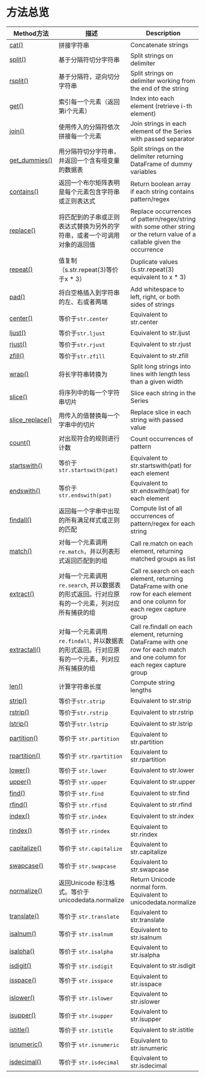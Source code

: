 # 方法总览

Method方法 | 描述 | Description
---|---|---
[cat()](http://pandas.pydata.org/pandas-docs/stable/generated/pandas.Series.str.cat.html#pandas.Series.str.cat) | 拼接字符串 | Concatenate strings
[split()](http://pandas.pydata.org/pandas-docs/stable/generated/pandas.Series.str.split.html#pandas.Series.str.split) | 基于分隔符切分字符串 | Split strings on delimiter
[rsplit()](http://pandas.pydata.org/pandas-docs/stable/generated/pandas.Series.str.rsplit.html#pandas.Series.str.rsplit) | 基于分隔符，逆向切分字符串 | Split strings on delimiter working from the end of the string
[get()](http://pandas.pydata.org/pandas-docs/stable/generated/pandas.Series.str.get.html#pandas.Series.str.get) | 索引每一个元素（返回第i个元素） | Index into each element (retrieve i-th element)
[join()](http://pandas.pydata.org/pandas-docs/stable/generated/pandas.Series.str.join.html#pandas.Series.str.join) | 使用传入的分隔符依次拼接每一个元素 | Join strings in each element of the Series with passed separator
[get_dummies()](http://pandas.pydata.org/pandas-docs/stable/generated/pandas.Series.str.get_dummies.html#pandas.Series.str.get_dummies) | 用分隔符切分字符串，并返回一个含有哑变量的数据表 | Split strings on the delimiter returning DataFrame of dummy variables
[contains()](http://pandas.pydata.org/pandas-docs/stable/generated/pandas.Series.str.contains.html#pandas.Series.str.contains) | 返回一个布尔矩阵表明是每个元素包含字符串或正则表达式 | Return boolean array if each string contains pattern/regex
[replace()](http://pandas.pydata.org/pandas-docs/stable/generated/pandas.Series.str.replace.html#pandas.Series.str.replace) | 将匹配到的子串或正则表达式替换为另外的字符串，或者一个可调用对象的返回值 | Replace occurrences of pattern/regex/string with some other string or the return value of a callable given the occurrence
[repeat()](http://pandas.pydata.org/pandas-docs/stable/generated/pandas.Series.str.repeat.html#pandas.Series.str.repeat) | 值复制（s.str.repeat(3)等价于x * 3） | Duplicate values (s.str.repeat(3) equivalent to x * 3)
[pad()](http://pandas.pydata.org/pandas-docs/stable/generated/pandas.Series.str.pad.html#pandas.Series.str.pad) | 将白空格插入到字符串的左、右或者两端 | Add whitespace to left, right, or both sides of strings
[center()](http://pandas.pydata.org/pandas-docs/stable/generated/pandas.Series.str.center.html#pandas.Series.str.center) | 等价于``str.center`` | Equivalent to str.center
[ljust()](http://pandas.pydata.org/pandas-docs/stable/generated/pandas.Series.str.ljust.html#pandas.Series.str.ljust) | 等价于``str.ljust`` | Equivalent to str.ljust
[rjust()](http://pandas.pydata.org/pandas-docs/stable/generated/pandas.Series.str.rjust.html#pandas.Series.str.rjust) | 等价于``str.rjust`` | Equivalent to str.rjust
[zfill()](http://pandas.pydata.org/pandas-docs/stable/generated/pandas.Series.str.zfill.html#pandas.Series.str.zfill) | 等价于``str.zfill`` | Equivalent to str.zfill
[wrap()](http://pandas.pydata.org/pandas-docs/stable/generated/pandas.Series.str.wrap.html#pandas.Series.str.wrap) | 将长字符串转换为 | Split long strings into lines with length less than a given width
[slice()](http://pandas.pydata.org/pandas-docs/stable/generated/pandas.Series.str.slice.html#pandas.Series.str.slice) | 将序列中的每一个字符串切片 | Slice each string in the Series
[slice_replace()](http://pandas.pydata.org/pandas-docs/stable/generated/pandas.Series.str.slice_replace.html#pandas.Series.str.slice_replace) | 用传入的值替换每一个字串中的切片 | Replace slice in each string with passed value
[count()](http://pandas.pydata.org/pandas-docs/stable/generated/pandas.Series.str.count.html#pandas.Series.str.count) | 对出现符合的规则进行计数 | Count occurrences of pattern
[startswith()](http://pandas.pydata.org/pandas-docs/stable/generated/pandas.Series.str.startswith.html#pandas.Series.str.startswith) | 等价于``str.startswith(pat)`` | Equivalent to str.startswith(pat) for each element
[endswith()](http://pandas.pydata.org/pandas-docs/stable/generated/pandas.Series.str.endswith.html#pandas.Series.str.endswith) | 等价于 ``str.endswith(pat)`` | Equivalent to str.endswith(pat) for each element
[findall()](http://pandas.pydata.org/pandas-docs/stable/generated/pandas.Series.str.findall.html#pandas.Series.str.findall) | 返回每一个字串中出现的所有满足样式或正则的匹配 | Compute list of all occurrences of pattern/regex for each string
[match()](http://pandas.pydata.org/pandas-docs/stable/generated/pandas.Series.str.match.html#pandas.Series.str.match) | 对每一个元素调用 ``re.match``，并以列表形式返回匹配到的组 | Call re.match on each element, returning matched groups as list
[extract()](http://pandas.pydata.org/pandas-docs/stable/generated/pandas.Series.str.extract.html#pandas.Series.str.extract) | 对每一个元素调用 ``re.search``, 并以数据表的形式返回。行对应原有的一个元素，列对应所有捕获的组 | Call re.search on each element, returning DataFrame with one row for each element and one column for each regex capture group
[extractall()](http://pandas.pydata.org/pandas-docs/stable/generated/pandas.Series.str.extractall.html#pandas.Series.str.extractall) | 对每一个元素调用 ``re.findall``, 并以数据表的形式返回。行对应原有的一个元素，列对应所有捕获的组| Call re.findall on each element, returning DataFrame with one row for each match and one column for each regex capture group
[len()](http://pandas.pydata.org/pandas-docs/stable/generated/pandas.Series.str.len.html#pandas.Series.str.len) | 计算字符串长度 | Compute string lengths
[strip()](http://pandas.pydata.org/pandas-docs/stable/generated/pandas.Series.str.strip.html#pandas.Series.str.strip) | 等价于``str.strip`` | Equivalent to str.strip
[rstrip()](http://pandas.pydata.org/pandas-docs/stable/generated/pandas.Series.str.rstrip.html#pandas.Series.str.rstrip) | 等价于``str.rstrip`` | Equivalent to str.rstrip
[lstrip()](http://pandas.pydata.org/pandas-docs/stable/generated/pandas.Series.str.lstrip.html#pandas.Series.str.lstrip) | 等价于``str.lstrip``  | Equivalent to str.lstrip
[partition()](http://pandas.pydata.org/pandas-docs/stable/generated/pandas.Series.str.partition.html#pandas.Series.str.partition) | 等价于 ``str.partition`` | Equivalent to str.partition
[rpartition()](http://pandas.pydata.org/pandas-docs/stable/generated/pandas.Series.str.rpartition.html#pandas.Series.str.rpartition) | 等价于 ``str.rpartition`` | Equivalent to str.rpartition
[lower()](http://pandas.pydata.org/pandas-docs/stable/generated/pandas.Series.str.lower.html#pandas.Series.str.lower) | 等价于 ``str.lower`` | Equivalent to str.lower
[upper()](http://pandas.pydata.org/pandas-docs/stable/generated/pandas.Series.str.upper.html#pandas.Series.str.upper) | 等价于 ``str.upper``  | Equivalent to str.upper
[find()](http://pandas.pydata.org/pandas-docs/stable/generated/pandas.Series.str.find.html#pandas.Series.str.find) | 等价于 ``str.find``  | Equivalent to str.find
[rfind()](http://pandas.pydata.org/pandas-docs/stable/generated/pandas.Series.str.rfind.html#pandas.Series.str.rfind) | 等价于 ``str.rfind``   | Equivalent to str.rfind
[index()](http://pandas.pydata.org/pandas-docs/stable/generated/pandas.Series.str.index.html#pandas.Series.str.index) | 等价于 ``str.index``   | Equivalent to str.index
[rindex()](http://pandas.pydata.org/pandas-docs/stable/generated/pandas.Series.str.rindex.html#pandas.Series.str.rindex) | 等价于 ``str.rindex``   | Equivalent to str.rindex
[capitalize()](http://pandas.pydata.org/pandas-docs/stable/generated/pandas.Series.str.capitalize.html#pandas.Series.str.capitalize) | 等价于 ``str.capitalize``   | Equivalent to str.capitalize
[swapcase()](http://pandas.pydata.org/pandas-docs/stable/generated/pandas.Series.str.swapcase.html#pandas.Series.str.swapcase) | 等价于 ``str.swapcase`` | Equivalent to str.swapcase
[normalize()](http://pandas.pydata.org/pandas-docs/stable/generated/pandas.Series.str.normalize.html#pandas.Series.str.normalize) | 返回Unicode 标注格式。等价于 unicodedata.normalize | Return Unicode normal form. Equivalent to unicodedata.normalize
[translate()](http://pandas.pydata.org/pandas-docs/stable/generated/pandas.Series.str.translate.html#pandas.Series.str.translate) | 等价于 ``str.translate``  | Equivalent to str.translate
[isalnum()](http://pandas.pydata.org/pandas-docs/stable/generated/pandas.Series.str.isalnum.html#pandas.Series.str.isalnum) | 等价于 ``str.isalnum``  | Equivalent to str.isalnum
[isalpha()](http://pandas.pydata.org/pandas-docs/stable/generated/pandas.Series.str.isalpha.html#pandas.Series.str.isalpha) | 等价于 ``str.isalpha``  | Equivalent to str.isalpha
[isdigit()](http://pandas.pydata.org/pandas-docs/stable/generated/pandas.Series.str.isdigit.html#pandas.Series.str.isdigit) | 等价于 ``str.isdigit``  | Equivalent to str.isdigit
[isspace()](http://pandas.pydata.org/pandas-docs/stable/generated/pandas.Series.str.isspace.html#pandas.Series.str.isspace) | 等价于 ``str.isspace``  | Equivalent to str.isspace
[islower()](http://pandas.pydata.org/pandas-docs/stable/generated/pandas.Series.str.islower.html#pandas.Series.str.islower) | 等价于 ``str.islower``  | Equivalent to str.islower
[isupper()](http://pandas.pydata.org/pandas-docs/stable/generated/pandas.Series.str.isupper.html#pandas.Series.str.isupper) | 等价于 ``str.isupper``  | Equivalent to str.isupper
[istitle()](http://pandas.pydata.org/pandas-docs/stable/generated/pandas.Series.str.istitle.html#pandas.Series.str.istitle) | 等价于 ``str.istitle``  | Equivalent to str.istitle
[isnumeric()](http://pandas.pydata.org/pandas-docs/stable/generated/pandas.Series.str.isnumeric.html#pandas.Series.str.isnumeric) | 等价于 ``str.isnumeric``  | Equivalent to str.isnumeric
[isdecimal()](http://pandas.pydata.org/pandas-docs/stable/generated/pandas.Series.str.isdecimal.html#pandas.Series.str.isdecimal) | 等价于 ``str.isdecimal``  | Equivalent to str.isdecimal
